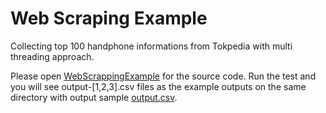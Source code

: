 # Web Scraping Example

Collecting top 100 handphone informations from Tokpedia with multi threading approach.

Please open [WebScrappingExample](src/test/java/com/example/scrapping/WebScrappingExample.java) for the source code. Run
the test and you will see output-[1,2,3].csv files as the example outputs on the same directory with output sample [output.csv](output.csv).